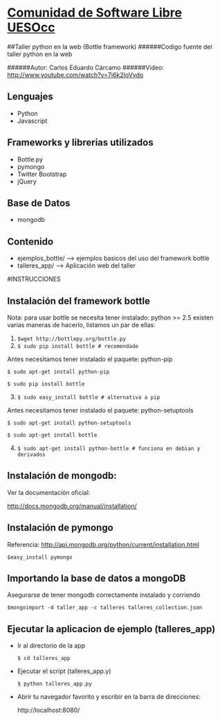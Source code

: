[Comunidad de Software Libre UESOcc](https://www.facebook.com/groups/csluesfmocc)
=================================================================================

##Taller python en la web (Bottle framework)
######Codigo fuente del taller python en la web

######Autor: Carlos Eduardo Cárcamo
######Video: http://www.youtube.com/watch?v=7i6k2IoVvdo

Lenguajes 
---------
- Python
- Javascript

Frameworks y librerias utilizados
---------
- Bottle.py
- pymongo
- Twitter Bootstrap
- jQuery

Base de Datos
---------

- mongodb

Contenido
---------
- ejemplos_bottle/ --> ejemplos basicos del uso del framework bottle
- talleres_app/ --> Aplicación web del taller

#INSTRUCCIONES


Instalación del framework bottle
---------
Nota: para usar bottle se necesita tener instalado: python >= 2.5 
existen varias maneras de hacerlo, listamos un par de ellas:

1. `$wget http://bottlepy.org/bottle.py`
2. `$ sudo pip install bottle # recomendado`

  Antes necesitamos tener instalado el paquete: python-pip
  
  `$ sudo apt-get install python-pip`
  
  `$ sudo pip install bottle`
  
3. `$ sudo easy_install bottle # alternativa a pip`

  Antes necesitamos tener instalado el paquete: python-setuptools 
  
  `$ sudo apt-get install python-setuptools`
  
  `$ sudo apt-get install bottle` 

4. `$ sudo apt-get install python-bottle # funciona en debian y derivados`

Instalación de mongodb:
---------
Ver la documentación oficial:

http://docs.mongodb.org/manual/installation/

Instalación de pymongo
---------
Referencia: http://api.mongodb.org/python/current/installation.html

`$easy_install pymongo`

Importando la base de datos a mongoDB
---------
Asegurarse de tener mongodb correctamente instalado y corriendo

`$mongoimport -d taller_app -c talleres talleres_collection.json`

Ejecutar la aplicacion de ejemplo (talleres_app)
---------
- Ir al directorio de la app

  `$ cd talleres_app`

- Ejecutar el script (talleres_app.y)

  `$ python talleres_app.py`
  
- Abrir tu navegador favorito y escribir en la barra de direcciones:

  http://localhost:8080/
